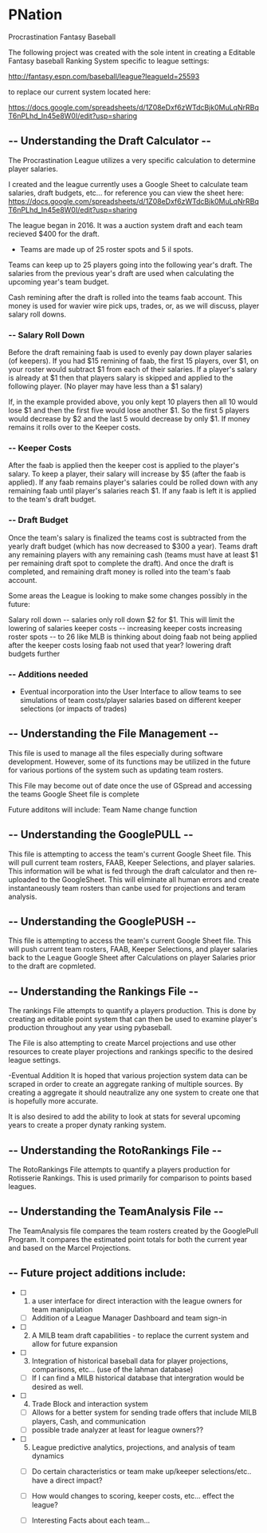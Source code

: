 # PNation
Procrastination Fantasy Baseball


The following project was created with the sole intent
in creating a Editable Fantasy baseball Ranking System specific to league settings:

http://fantasy.espn.com/baseball/league?leagueId=25593

to replace our current system located here:

https://docs.google.com/spreadsheets/d/1Z08eDxf6zWTdcBjk0MuLqNrRBqT6nPLhd_In45e8W0I/edit?usp=sharing




## -- Understanding the Draft Calculator --

The Procrastination League utilizes a very specific calculation to determine player salaries.

I created and the league currently uses a Google Sheet to calculate team salaries, draft budgets, etc...
for reference you can view the sheet here:
https://docs.google.com/spreadsheets/d/1Z08eDxf6zWTdcBjk0MuLqNrRBqT6nPLhd_In45e8W0I/edit?usp=sharing

The league began in 2016. It was a auction system draft and each team recieved $400 for the draft.
   - Teams are made up of 25 roster spots and 5 il spots.

Teams can keep up to 25 players going into the following year's draft. The salaries from the previous year's draft
are used when calculating the upcoming year's team budget.

Cash remining after the draft is rolled into the teams faab account. This money is used for wavier wire pick ups, trades,
or, as we will discuss, player salary roll downs.

### -- Salary Roll Down

Before the draft remaining faab is used to evenly pay down player salaries (of keepers). If you had $15 remining of faab, the
first 15 players, over $1, on your roster would subtract $1 from each of their salaries. If a player's salary is already at $1
then that players salary is skipped and applied to the following player. (No player may have less than a $1 salary)

If, in the example provided above, you only kept 10 players then all 10 would lose $1 and then the first five would lose another $1.
So the first 5 players would decrease by $2 and the last 5 would decrease by only $1. If money remains it rolls over to the Keeper costs.

### -- Keeper Costs

After the faab is applied then the keeper cost is applied to the player's salary. To keep a player, their salary will increase by $5
(after the faab is applied). If any faab remains player's salaries could be rolled down with any remaining faab until player's
salaries reach $1. If any faab is left it is applied to the team's draft budget.

### -- Draft Budget

Once the team's salary is finalized the teams cost is subtracted from the yearly draft budget (which has now decreased to $300 a year).
Teams draft any remaining players with any remaining cash (teams must have at least $1 per remaining draft spot to complete the draft).
And once the draft is completed, and remaining draft money is rolled into the team's faab account.



Some areas the League is looking to make some changes possibly in the future:

Salary roll down -- salaries only roll down $2 for $1. This will limit the lowering of salaries
keeper costs -- increasing keeper costs
increasing roster spots -- to 26 like MLB is thinking about doing
faab not being applied after the keeper costs
losing faab not used that year?
lowering draft budgets further

### -- Additions needed

- Eventual incorporation into the User Interface to allow teams to see simulations of team costs/player salaries based on different keeper selections (or impacts of trades)





## -- Understanding the File Management --

This file is used to manage all the files especially during software development. However, some of its functions may be utilized
in the future for various portions of the system such as updating team rosters.

This File may become out of date once the use of GSpread and accessing the teams Google Sheet file is complete

Future additons will include:
Team Name change function




## -- Understanding the GooglePULL --

This file is attempting to access the team's current Google Sheet file. This will pull current team rosters, FAAB, Keeper Selections, and player salaries. 
This information will be what is fed through the draft calculator and then re-uploaded to the GoogleSheet. This will eliminate all human errors and create instantaneously team rosters than canbe used for projections and teram analysis.




## -- Understanding the GooglePUSH --

This file is attempting to access the team's current Google Sheet file. This will push current team rosters, FAAB, Keeper Selections, and player salaries back to the League Google Sheet after Calculations on player Salaries prior to the draft are copmleted.




## -- Understanding the Rankings File --

The rankings File attempts to quantify a players production. This is done by creating an editable point system that can then be used to examine player's production throughout any year using pybaseball.


The File is also attempting to create Marcel projections and use other resources to create player projections and rankings specific to the desired league settings. 


-Eventual Addition
It is hoped that various projection system data can be scraped in order to create an aggregate ranking of multiple sources.
By creating a aggregate it should neautralize any one system to create  one that is hopefully more accurate.

It is also desired to add the ability to look at stats for several upcoming years to create a proper dynaty ranking system.




## -- Understanding the RotoRankings File --

The RotoRankings File attempts to quantify a players production for Rotisserie Rankings. This is used primarily for comparison to points based leagues.




## -- Understanding the TeamAnalysis File --

The TeamAnalysis file compares the team rosters created by the GooglePull Program. It compares the estimated point totals for both the current year and based on the Marcel Projections.




## -- Future project additions include:

- [ ] 1. a user interface for direct interaction with the league owners for team manipulation
    - [ ] Addition of a League Manager Dashboard and team sign-in

- [ ] 2. A MILB team draft capabilities - to replace the current system and allow for future expansion

- [ ] 3. Integration of historical baseball data for player projections, comparisons, etc... (use of the lahman database)
    - [ ] If I can find a MILB historical database that intergration would be desired as well.

- [ ] 4. Trade Block and interaction system
    - [ ] Allows for a better system for sending trade offers that include MILB players, Cash, and communication
    - [ ] possible trade analyzer at least for league owners??

- [ ] 5. League predictive analytics, projections, and analysis of team dynamics
    - [ ] Do certain characteristics or team make up/keeper selections/etc.. have a direct impact?
    - [ ] How would changes to scoring, keeper costs, etc... effect the league?
    - [ ] Interesting Facts about each team...





